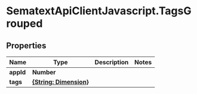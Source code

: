 # SematextApiClientJavascript.TagsGrouped

## Properties

| Name      | Type                                    | Description | Notes |
| --------- | --------------------------------------- | ----------- | ----- |
| **appId** | **Number**                              |             |
| **tags**  | [**{String: Dimension}**](Dimension.md) |             |
